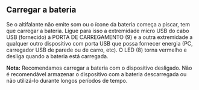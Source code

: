 ## Carregar a bateria

Se o altifalante não emite som ou o ícone da bateria começa a piscar, tem que carregar a bateria. Ligue para isso a extremidade micro USB do cabo USB (fornecido) à PORTA DE CARREGAMENTO (9) e a outra extremidade a qualquer outro dispositivo com porta USB que possa fornecer energia (PC, carregador USB de parede ou de carro, etc). O LED (8) torna vermelho e desliga quando a bateria está carregada.

**Nota:** Recomendamos carregar a bateria com o dispositivo desligado. Não é recomendável armazenar o dispositivo com a bateria descarregada ou não utilizá-lo durante longos períodos de tempo.
